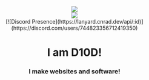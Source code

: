 <div align="center">
<img align="center" src="https://komarev.com/ghpvc/?username=maplerxyz&color=e22319" /><br>
<img align="center" src="https://discord.c99.nl/widget/theme-3/666731058649366556.png" /><br>
[![Discord Presence](https://lanyard.cnrad.dev/api/:id)](https://discord.com/users/744823356712419350)
</div>
<div align="center">
<h1>I am <strong>D10D!</strong></h1>
<h3>I make websites and software!<h3>
</div>
